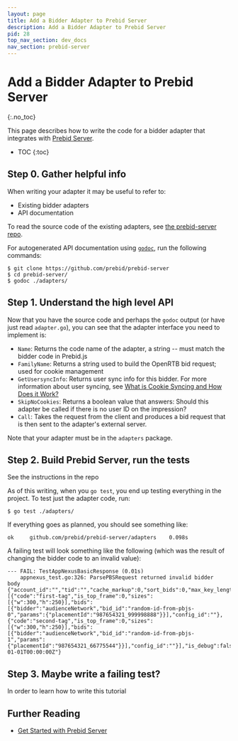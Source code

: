 ```yaml
---
layout: page
title: Add a Bidder Adapter to Prebid Server
description: Add a Bidder Adapter to Prebid Server
pid: 28
top_nav_section: dev_docs
nav_section: prebid-server
---
```


<div class="bs-docs-section" markdown="1">

# Add a Bidder Adapter to Prebid Server
{:.no_toc}

This page describes how to write the code for a bidder adapter that integrates with [Prebid Server]({{site.baseurl}}/dev-docs/get-started-with-prebid-server.html).

* TOC
{:toc}

## Step 0. Gather helpful info

When writing your adapter it may be useful to refer to:

- Existing bidder adapters
- API documentation

To read the source code of the existing adapters, see [the prebid-server repo](https://github.com/prebid/prebid-server/tree/master/adapters).

For autogenerated API documentation using [`godoc`](http://godoc.org/golang.org/x/tools/cmd/godoc), run the following commands:

```
$ git clone https://github.com/prebid/prebid-server
$ cd prebid-server/
$ godoc ./adapters/
```

## Step 1. Understand the high level API

Now that you have the source code and perhaps the `godoc` output (or have just read `adapter.go`), you can see that the adapter interface you need to implement is:

- `Name`: Returns the code name of the adapter, a string -- must match the bidder code in Prebid.js
- `FamilyName`: Returns a string used to build the OpenRTB bid request; used for cookie management
- `GetUsersyncInfo`: Returns user sync info for this bidder.  For more information about user syncing, see [What is Cookie Syncing and How Does it Work?](http://clearcode.cc/2015/12/cookie-syncing/)
- `SkipNoCookies`: Returns a boolean value that answers: Should this adapter be called if there is no user ID on the impression?
- `Call`: Takes the request from the client and produces a bid request that is then sent to the adapter's external server.

Note that your adapter must be in the `adapters` package.

## Step 2. Build Prebid Server, run the tests

See the instructions in the repo 

As of this writing, when you `go test`, you end up testing everything in the project. To test just the adapter code, run:

`$ go test ./adapters/`

If everything goes as planned, you should see something like:

`ok  	github.com/prebid/prebid-server/adapters	0.098s`

A failing test will look something like the following (which was the result of changing the bidder code to an invalid value):

```
--- FAIL: TestAppNexusBasicResponse (0.01s)
	appnexus_test.go:326: ParsePBSRequest returned invalid bidder
body {"account_id":"","tid":"","cache_markup":0,"sort_bids":0,"max_key_length":0,"secure":0,"timeout_millis":0,"ad_units":[{"code":"first-tag","is_top_frame":0,"sizes":[{"w":300,"h":250}],"bids":[{"bidder":"audienceNetwork","bid_id":"random-id-from-pbjs-0","params":{"placementId":"987654321_999998888"}}],"config_id":""},{"code":"second-tag","is_top_frame":0,"sizes":[{"w":300,"h":250}],"bids":[{"bidder":"audienceNetwork","bid_id":"random-id-from-pbjs-1","params":{"placementId":"987654321_66775544"}}],"config_id":""}],"is_debug":false,"app":null,"device":null,"Start":"0001-01-01T00:00:00Z"}
```

## Step 3. Maybe write a failing test?

In order to learn how to write this tutorial 

## Further Reading

+ [Get Started with Prebid Server]({{site.baseurl}}/dev-docs/get-started-with-prebid-server.html)

</div>
